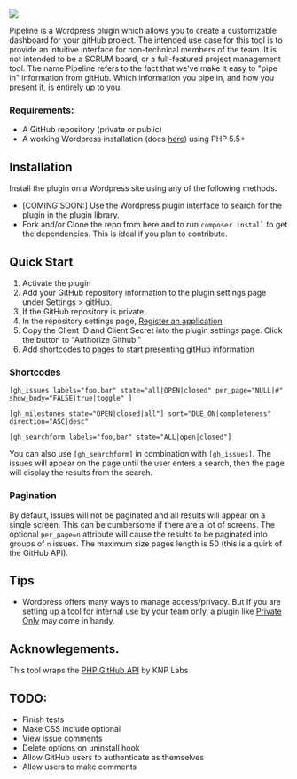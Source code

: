 <img src="https://circleci.com/gh/TransitScreen/wp-github-pipeline.svg?style=shield&circle-token=:circle-token" />

Pipeline is a Wordpress plugin which allows you to create a customizable dashboard for your gitHub project. The intended use case for this tool is to provide an intuitive interface for non-technical members of the team. It is not intended to be a SCRUM board, or a full-featured project management tool. The name Pipeline refers to the fact that we've make it easy to "pipe in" information from gitHub. Which information you pipe in, and how you present it, is entirely up to you. 

### Requirements:
* A GitHub repository (private or public) 
* A working Wordpress installation (docs [here](https://codex.wordpress.org/Installing_WordPress)) using PHP 5.5+

## Installation

Install the plugin on a Wordpress site using any of the following methods.

* [COMING SOON:] Use the Wordpress plugin interface to search for the plugin in the plugin library.
* Fork and/or Clone the repo from here and to run `composer install` to get the dependencies. This is ideal if you plan to contribute.

## Quick Start
1. Activate the plugin
2. Add your GitHub repository information to the plugin settings page under Settings > gitHub. 
3. If the GitHub repository is private,
  1. In the repository settings page, [Register an application](https://github.com/settings/applications/new)
  2. Copy the Client ID and Client Secret into the plugin settings page. Click the button to "Authorize Github."
4. Add shortcodes to pages to start presenting gitHub information

### Shortcodes

`[gh_issues labels="foo,bar" state="all|OPEN|closed" per_page="NULL|#" show_body="FALSE|true|toggle" ]`

`[gh_milestones state="OPEN|closed|all"] sort="DUE_ON|completeness" direction="ASC|desc"`

`[gh_searchform labels="foo,bar" state="ALL|open|closed"]`

You can also use `[gh_searchform]` in combination with `[gh_issues]`. The issues will appear on the page until the user enters a search, then the page will display the results from the search.

### Pagination

By default, issues will not be paginated and all results will appear on a single screen. This can be cumbersome if there are a lot of screens. The optional `per_page=n` attribute will cause the results to be paginated into groups of `n` issues. The maximum size pages length is 50 (this is a quirk of the GitHub API).

## Tips
* Wordpress offers many ways to manage access/privacy. But If you are setting up a tool for internal use by your team only, a plugin like [Private Only](https://wordpress.org/plugins/private-only/) may come in handy.

## Acknowlegements.
This tool wraps the [PHP GitHub API](https://github.com/KnpLabs/php-github-api) by KNP Labs

## TODO:
* Finish tests
* Make CSS include optional
* View issue comments
* Delete options on uninstall hook
* Allow GitHub users to authenticate as themselves
* Allow users to make comments
